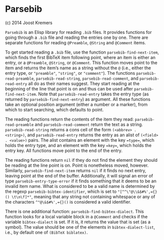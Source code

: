 Parsebib
=======

(c) 2014 Joost Kremers

`Parsebib` is an Elisp library for reading `.bib` files. It provides functions for going through a `.bib` file and reading the entries one by one. There are separate functions for reading `@Preamble`, `@String` and `@Comment` items.

To get started reading a `.bib` file, use the function `parsebib-find-next-item`, which finds the first BibTeX item following point, where an item is either an entry, or a `@Preamble`, `@String`, or `@Comment`. This function moves point to the item and returns the item’s name as a string without the `@` (i.e., either the entry type, or `"preamble"`, `"string"`, or `"comment"`). The functions `parsebib-read-preamble`, `parsebib-read-string`, `parsebib-read-comment`, and `parsebib-read-entry` all do as their names suggest. They start reading at the beginning of the line that point is on and thus can be used after `parsebib-find-next-item`. Note that `parsebib-read-entry` takes the entry type (as returned by `parsebib-find-next-entry`) as argument. All these functions take an optional position argument (either a number or a marker), from which to start searching, which defaults to point.

The reading functions return the contents of the item they read: `parsebib-read-preamble` and `parsebib-read-comment` return the text as a string. `parsebib-read-string` returns a cons cell of the form `(<abbrev> . <string>)`, and `parsebib-read-entry` returns the entry as an alist of `(<field> . <value>)` pairs. The alist contains an element with the key `=type=`, which holds the entry type, and an element with the key `=key=`, which holds the entry key. All functions move point to the end of the entry.

The reading functions return `nil` if they do not find the element they should be reading at the line point is on. Point is nonetheless moved, however. Similarly, `parsebib-find-next-item` returns `nil` if it finds no next entry, leaving point at the end of the buffer. Additionally, it will signal an error of type `parsebib-entry-type-error` if it finds something that it deems to be an invalid item name. What is considered to be a valid name is determined by the regexp `parsebib-bibtex-identifier`, which is set to `"[^^\"@\\&$#%',={}() \t\n\f]*"`, meaning that any string not containing whitespace or any of the characters `^"@\&$#%',={}()` is considered a valid identifier.

There is one additional function: `parsebib-find-bibtex-dialect`. This function looks for a local variable block in a `@Comment` and checks if the variable `bibtex-dialect` is set. If it is, it returns the value that is set (as a symbol). The value should be one of the elements in `bibtex-dialect-list`, i.e., by default one of `(BibTeX biblatex)`.
